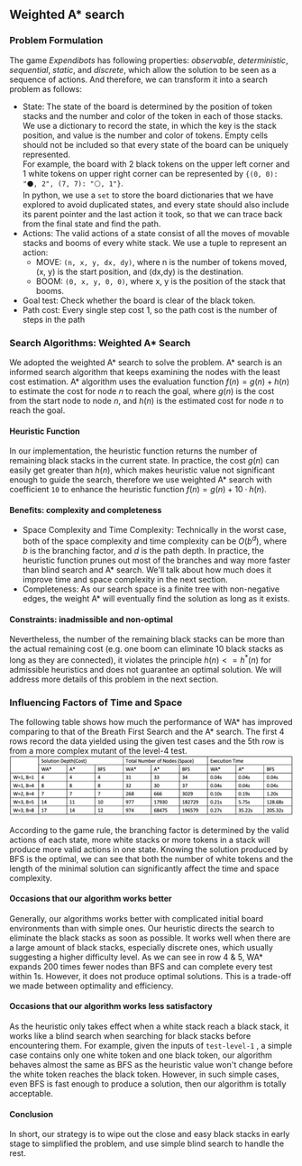 ## Weighted A* search

### Problem Formulation

The game *Expendibots* has following properties: *observable*, *deterministic*, *sequential*, *static*, and *discrete*, which allow the solution to be seen as a sequence of actions. And therefore, we can transform it into a search problem as follows:

- State:
  The state of the board is determined by the position of token stacks and the number and color of the token in each of those stacks. We use a dictionary to record the state, in which the key is the stack position, and value is the number and color of tokens. Empty cells should not be included so that every state of the board can be uniquely represented.  
  For example, the board with 2 black tokens on the upper left corner and 1 white tokens on upper right corner can be represented by `{(0, 0): "⚫, 2", (7, 7): "⚪, 1"}`.  
  In python, we use a `set` to store the board dictionaries that we have explored to avoid duplicated states, and every state should also include its parent pointer and the last action it took, so that we can trace back from the final state and find the path.
- Actions:
  The valid actions of a state consist of all the moves of movable stacks and booms of every white stack. We use a tuple to represent an action:
  - MOVE: `(n, x, y, dx, dy)`, where n is the number of tokens moved, (x, y) is the start position, and (dx,dy) is the destination.
  - BOOM: `(0, x, y, 0, 0)`, where x, y is the position of the stack that booms.
- Goal test: Check whether the board is clear of the black token.
- Path cost: Every single step cost 1, so the path cost is the number of steps in the path

### Search Algorithms: Weighted A* Search

We adopted the weighted A* search to solve the problem. A* search is an informed search algorithm that keeps examining the nodes with the least cost estimation. A* algorithm uses the evaluation function $f(n) = g(n) + h(n)$ to estimate the cost for node $n$ to reach the goal, where $g(n)$ is the cost from the start node to node $n$, and $h(n)$ is the estimated cost for node $n$ to reach the goal.

#### Heuristic Function

In our implementation, the heuristic function returns the number of remaining black stacks in the current state. In practice, the cost $g(n)$ can easily get greater than $h(n)$, which makes heuristic value not significant enough to guide the search, therefore we use weighted A* search with coefficient `10` to enhance the heuristic function $f(n) = g(n) + 10·h(n)$.

#### Benefits: complexity and completeness

- Space Complexity and Time Complexity:
  Technically in the worst case, both of the space complexity and time complexity can be $O(b^d)$, where $b$ is the branching factor, and $d$ is the path depth. In practice, the heuristic function prunes out most of the branches and way more faster than blind search and A* search. We'll talk about how much does it improve time and space complexity in the  next section.
- Completeness:
  As our search space is a finite tree with non-negative edges, the weight A* will eventually find the solution as long as it exists.

#### Constraints: inadmissible and non-optimal

Nevertheless, the number of the remaining black stacks can be more than the actual remaining cost (e.g. one boom can eliminate 10 black stacks as long as they are connected), it violates the principle $h(n) <= h^*(n)$ for admissible heuristics and does not guarantee an optimal solution. We will address more details of this problem in the next section.

### Influencing Factors of Time and Space

The following table shows how much the performance of WA* has improved comparing to that of the Breath First Search and the A* search. The first 4 rows record the data yielded using the given test cases and the 5th row is from a more complex mutant of the level-4 test. ![Performance-of-algorithms](Performance-of-algorithms.png)

According to the game rule, the branching factor is determined by the valid actions of each state, more white stacks or more tokens in a stack will produce more valid actions in one state. Knowing the solution produced by BFS is the optimal, we can see that both the number of white tokens and the length of the minimal solution can significantly affect the time and space complexity.

#### Occasions that our algorithm works better 

Generally, our algorithms works better with complicated initial board environments than with simple ones. Our heuristic directs the search to eliminate the black stacks as soon as possible. It works well when there are a large amount of black stacks, especially discrete ones, which usually suggesting a higher difficulty level. As we can see in row 4 & 5, WA* expands 200 times fewer nodes than BFS and can complete every test within 1s. However, it does not produce optimal solutions. This is a trade-off we made between optimality and efficiency.

#### Occasions that our algorithm works less satisfactory 

As the heuristic only takes effect when a white stack reach a black stack, it works like a blind search when searching for black stacks before encountering them. For example, given the inputs of `test-level-1` , a simple case contains only one white token and one black token, our algorithm behaves almost the same as BFS as the heuristic value won't change before the white token reaches the black token. However, in such simple cases, even BFS is fast enough to produce a solution, then our algorithm is totally acceptable.

#### Conclusion

In short, our strategy is to wipe out the close and easy black stacks in early stage to simplified the problem, and use simple blind search to handle the rest.
